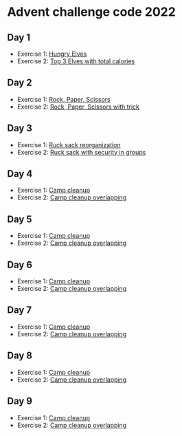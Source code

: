 # Advent challenge code 2022

## Day 1

- Exercise 1: [Hungry Elves](./day1/hungryelves/README.md)
- Exercise 2: [Top 3 Elves with total calories](./day1/topthreeelves/README.md)

## Day 2

- Exercise 1: [Rock, Paper, Scissors](./day2/rockpaperscissors/README.md)
- Exercise 2: [Rock, Paper, Scissors with trick](./day2/rockpaperscissorstricked/README.md)

## Day 3

- Exercise 1: [Ruck sack reorganization](./day3/rucksackreorganization/README.md)
- Exercise 2: [Ruck sack with security in groups](./day3/rucksackwithsecurity/README.md)

## Day 4

- Exercise 1: [Camp cleanup](./day4/campcleanup/README.md)
- Exercise 2: [Camp cleanup overlapping](./day4/campcleanupoverlap/README.md)

## Day 5

- Exercise 1: [Camp cleanup](./day5/supplystacks/README.md)
- Exercise 2: [Camp cleanup overlapping](./day5/supplystacksmultiple/README.md)

## Day 6

- Exercise 1: [Camp cleanup](./day6/tuningtrouble/README.md)
- Exercise 2: [Camp cleanup overlapping](./day6/lookmessages/README.md)

## Day 7

- Exercise 1: [Camp cleanup](./day7/nospaceleft/README.md)
- Exercise 2: [Camp cleanup overlapping](./day7/deletefiles/README.md)

## Day 8

- Exercise 1: [Camp cleanup](./day8/treetoptreehouse/README.md)
- Exercise 2: [Camp cleanup overlapping](./day8/bestspot/README.md)

## Day 9

- Exercise 1: [Camp cleanup](./day9/ropebridge/README.md)
- Exercise 2: [Camp cleanup overlapping](./day9/largerrope/README.md)